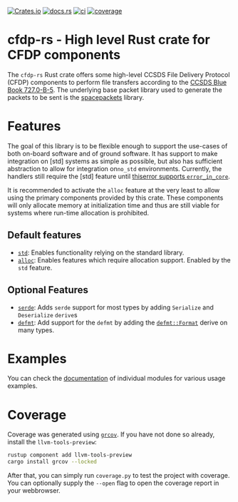 [![Crates.io](https://img.shields.io/crates/v/cfdp-rs)](https://crates.io/crates/cfdp-rs)
[![docs.rs](https://img.shields.io/docsrs/cfdp-rs)](https://docs.rs/cfdp-rs)
[![ci](https://github.com/us-irs/cfdp-rs/actions/workflows/ci.yml/badge.svg?branch=main)](https://github.com/us-irs/cfdp-rs/actions/workflows/ci.yml)
[![coverage](https://shields.io/endpoint?url=https://absatsw.irs.uni-stuttgart.de/projects/cfdp/coverage-rs/latest/coverage.json)](https://absatsw.irs.uni-stuttgart.de/projects/cfdp/coverage-rs/latest/index.html)

cfdp-rs - High level Rust crate for CFDP components
======================

The `cfdp-rs` Rust crate offers some high-level CCSDS File Delivery Protocol (CFDP) components to
perform file transfers according to the [CCSDS Blue Book 727.0-B-5](https://public.ccsds.org/Pubs/727x0b5.pdf).
The underlying base packet library used to generate the packets to be sent is the
[spacepackets](https://egit.irs.uni-stuttgart.de/rust/spacepackets) library.

# Features

The goal of this library is to be flexible enough to support the use-cases of both on-board
software and of ground software. It has support to make integration on [std] systems as simple
as possible, but also has sufficient abstraction to allow for integration on`no_std` environments.
Currently, the handlers still require the [std] feature until
[thiserror supports `error_in_core`](https://github.com/dtolnay/thiserror/pull/304).

It is recommended to activate the `alloc` feature at the very least to allow using the primary
components provided by this crate. These components will only allocate memory at initialization
time and thus are still viable for systems where run-time allocation is prohibited.

## Default features

 - [`std`](https://doc.rust-lang.org/std/): Enables functionality relying on the standard library.
 - [`alloc`](https://doc.rust-lang.org/alloc/): Enables features which require allocation support.
   Enabled by the `std` feature.

## Optional Features

 - [`serde`](https://serde.rs/): Adds `serde` support for most types by adding `Serialize` and `Deserialize` `derive`s
 - [`defmt`](https://defmt.ferrous-systems.com/): Add support for the `defmt` by adding the
   [`defmt::Format`](https://defmt.ferrous-systems.com/format) derive on many types.

# Examples

You can check the [documentation](https://docs.rs/cfdp-rs) of individual modules for various usage
examples.

# Coverage

Coverage was generated using [`grcov`](https://github.com/mozilla/grcov). If you have not done so
already, install the `llvm-tools-preview`:

```sh
rustup component add llvm-tools-preview
cargo install grcov --locked
```

After that, you can simply run `coverage.py` to test the project with coverage. You can optionally
supply the `--open` flag to open the coverage report in your webbrowser.
